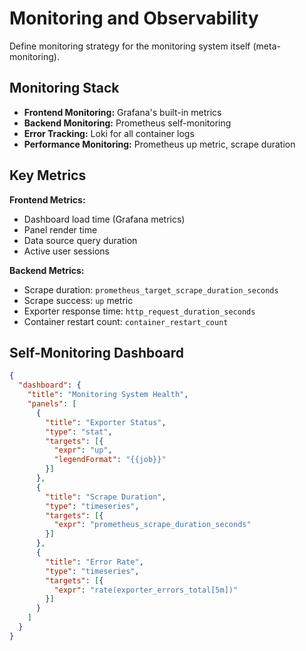 # Monitoring and Observability

Define monitoring strategy for the monitoring system itself (meta-monitoring).

## Monitoring Stack

- **Frontend Monitoring:** Grafana's built-in metrics
- **Backend Monitoring:** Prometheus self-monitoring
- **Error Tracking:** Loki for all container logs
- **Performance Monitoring:** Prometheus up metric, scrape duration

## Key Metrics

**Frontend Metrics:**
- Dashboard load time (Grafana metrics)
- Panel render time
- Data source query duration
- Active user sessions

**Backend Metrics:**
- Scrape duration: `prometheus_target_scrape_duration_seconds`
- Scrape success: `up` metric
- Exporter response time: `http_request_duration_seconds`
- Container restart count: `container_restart_count`

## Self-Monitoring Dashboard

```json
{
  "dashboard": {
    "title": "Monitoring System Health",
    "panels": [
      {
        "title": "Exporter Status",
        "type": "stat",
        "targets": [{
          "expr": "up",
          "legendFormat": "{{job}}"
        }]
      },
      {
        "title": "Scrape Duration",
        "type": "timeseries",
        "targets": [{
          "expr": "prometheus_scrape_duration_seconds"
        }]
      },
      {
        "title": "Error Rate",
        "type": "timeseries", 
        "targets": [{
          "expr": "rate(exporter_errors_total[5m])"
        }]
      }
    ]
  }
}
```
